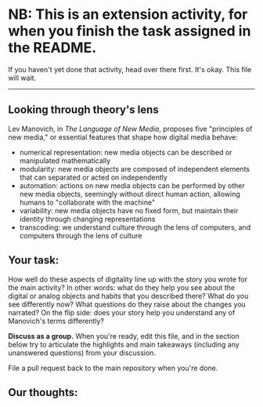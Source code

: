 # NB: This is an extension activity, for when you finish the task assigned in the README.

If you haven't yet done that activity, head over there first. It's okay. This file will wait.

----

## Looking through theory's lens
<p>Lev Manovich, in <em>The Language of New Media</em>, proposes five "principles of new media," or essential features that shape how digital media behave:</p>
<ul>
    <li>numerical representation: new media objects can be described or manipulated mathematically</li>
    <li>modularity: new media objects are composed of independent elements that can separated or acted on independently</li>
    <li>automation: actions on new media objects can be performed by other new media objects, seemingly without direct human action, allowing humans to "collaborate with the machine"</li>
    <li>variability: new media objects have no fixed form, but maintain their identity through changing representations</li>
    <li>transcoding: we understand culture through the lens of computers, and computers through the lens of culture</li>
</ul>


## Your task:
How well do these aspects of digitality line up with the story you wrote for the main activity? In other words: what do they help you see about the digital or analog objects and habits that you described there? What do you see differently now? What questions do they raise about the changes you narrated? On the flip side: does your story help you understand any of Manovich's terms differently?

**Discuss as a group.** When you're ready, edit this file, and in the section below try to articulate the highlights and main takeaways (including any unanswered questions) from your discussion.

File a pull request back to the main repository when you're done.

## Our thoughts:
